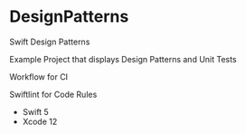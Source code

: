# DesignPatterns
Swift Design Patterns

Example Project that displays Design Patterns and Unit Tests

Workflow for CI

Swiftlint for Code Rules

- Swift 5
- Xcode 12
